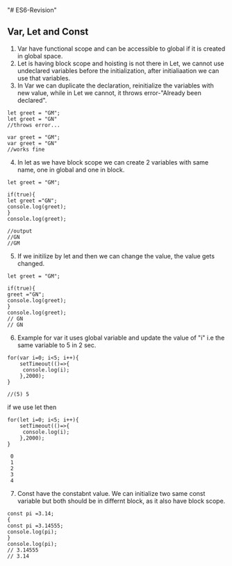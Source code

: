 "# ES6-Revision" 

## Var, Let and Const 
1. Var have functional scope and can be accessible to global if it is created in global space.
2. Let is having block scope and hoisting is not there in Let, we cannot use undeclared variables before the initialization, after initialiaation we can use that variables.
3. In Var we can duplicate the declaration, reinitialize the variables with new value, while in Let we cannot, it throws error-"Already been declared".
```
let greet = "GM";
let greet = "GN"
//throws error...

var greet = "GM";
var greet = "GN"
//works fine
```

4. In let as we have block scope we can create 2 variables with same name, one in global and one in block.

```
let greet = "GM";

if(true){
let greet ="GN";
console.log(greet);
}
console.log(greet);

//output
//GN
//GM
```
5. If we initilize by let and then we can change the value, the value gets changed.
```
let greet = "GM";

if(true){
greet ="GN";
console.log(greet);
}
console.log(greet);
// GN
// GN
```
6. Example
for var it uses global variable and update the value of "i" i.e the same variable to 5 in 2 sec.
```
for(var i=0; i<5; i++){
	setTimeout(()=>{
     console.log(i);
    },2000);
}

//(5) 5
```
if we use let then
```
for(let i=0; i<5; i++){
	setTimeout(()=>{
     console.log(i);
    },2000);
}

 0
 1
 2
 3
 4
```
7. Const have the constabnt value. We can initialize two same const variable but both should be in differnt block, as it also have block scope.
```
const pi =3.14;
{
const pi =3.14555;
console.log(pi);
}
console.log(pi);
// 3.14555
// 3.14
```

